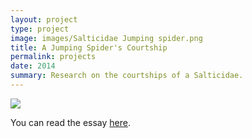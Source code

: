 ```yaml
---
layout: project
type: project
image: images/Salticidae Jumping spider.png
title: A Jumping Spider's Courtship
permalink: projects
date: 2014
summary: Research on the courtships of a Salticidae.
---
```

<img class="ui image" src="mary-pascual.github.io/images/456756utykjhkj.png">



You can read the essay [here](mary-pascual.github.io/projects/BiologyResearchPaper.pdf).

